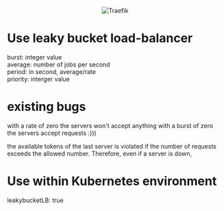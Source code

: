 
<p align="center">
    <picture>
      <source media="(prefers-color-scheme: dark)" srcset="docs/content/assets/img/traefik.logo-dark.png">
      <source media="(prefers-color-scheme: light)" srcset="docs/content/assets/img/traefik.logo.png">
      <img alt="Traefik" title="Traefik" src="docs/content/assets/img/traefik.logo.png">
    </picture>
</p>

# Use leaky bucket load-balancer

burst: integer value\
average: number of jobs per second\
period: in second, average/rate\
priority: interger value


# existing bugs
with a rate of zero the servers won't accept anything
with a burst of zero the servers accept requests :)))

the available tokens of the last server is violated if the number of requests exceeds the allowed number. Therefore, even if a server is down, 

# Use within Kubernetes environment
leakybucketLB: true